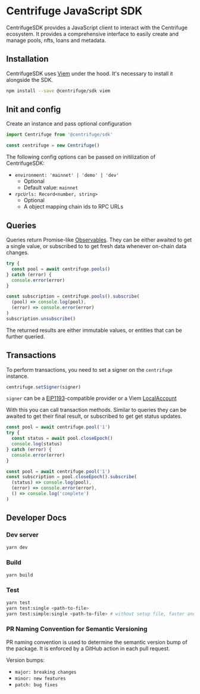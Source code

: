 # Centrifuge JavaScript SDK

CentrifugeSDK provides a JavaScript client to interact with the Centrifuge ecosystem. It provides a comprehensive interface to easily create and manage pools, nfts, loans and metadata.

## Installation

CentrifugeSDK uses [Viem](https://viem.sh/) under the hood. It's necessary to install it alongside the SDK.

```bash
npm install --save @centrifuge/sdk viem
```

## Init and config

Create an instance and pass optional configuration

```js
import Centrifuge from '@centrifuge/sdk'

const centrifuge = new Centrifuge()
```

The following config options can be passed on initilization of CentrifugeSDK:

- `environment: 'mainnet' | 'demo' | 'dev'`
  - Optional
  - Default value: `mainnet`
- `rpcUrls: Record<number, string>`
  - Optional
  - A object mapping chain ids to RPC URLs

## Queries

Queries return Promise-like [Observables](https://rxjs.dev/guide/observable). They can be either awaited to get a single value, or subscribed to to get fresh data whenever on-chain data changes.

```js
try {
  const pool = await centrifuge.pools()
} catch (error) {
  console.error(error)
}
```

```js
const subscription = centrifuge.pools().subscribe(
  (pool) => console.log(pool),
  (error) => console.error(error)
)
subscription.unsubscribe()
```

The returned results are either immutable values, or entities that can be further queried.

## Transactions

To perform transactions, you need to set a signer on the `centrifuge` instance.

```js
centrifuge.setSigner(signer)
```

`signer` can be a [EIP1193](https://eips.ethereum.org/EIPS/eip-1193)-compatible provider or a Viem [LocalAccount](https://viem.sh/docs/accounts/local)

With this you can call transaction methods. Similar to queries they can be awaited to get their final result, or subscribed to get get status updates.

```js
const pool = await centrifuge.pool('1')
try {
  const status = await pool.closeEpoch()
  console.log(status)
} catch (error) {
  console.error(error)
}
```

```js
const pool = await centrifuge.pool('1')
const subscription = pool.closeEpoch().subscribe(
  (status) => console.log(pool),
  (error) => console.error(error),
  () => console.log('complete')
)
```

## Developer Docs

### Dev server

```bash
yarn dev
```

### Build

```bash
yarn build
```

### Test

```bash
yarn test
yarn test:single <path-to-file>
yarn test:simple:single <path-to-file> # without setup file, faster and without tenderly setup
```

### PR Naming Convention for Semantic Versioning

PR naming convention is used to determine the semantic version bump of the package. It is enforced by a GitHub action in each pull request.

Version bumps:

- `major: breaking changes`
- `minor: new features`
- `patch: bug fixes`
